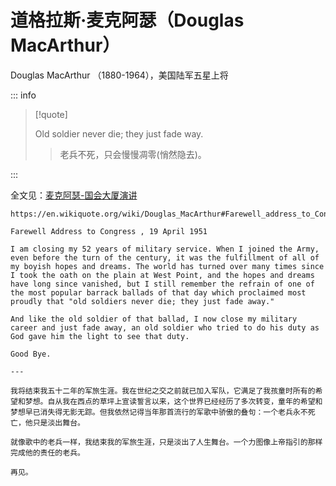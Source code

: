 # 道格拉斯·麦克阿瑟（Douglas MacArthur）

Douglas MacArthur （1880-1964），美国陆军五星上将

::: info

> [!quote]
>
> Old soldier never die; they just fade way.
>
> > 老兵不死，只会慢慢凋零(悄然隐去)。

:::

全文见：[麦克阿瑟-国会大厦演讲](../post/macarthur-1951.md)

```
https://en.wikiquote.org/wiki/Douglas_MacArthur#Farewell_address_to_Congress_(1951)

Farewell Address to Congress , 19 April 1951

I am closing my 52 years of military service. When I joined the Army, even before the turn of the century, it was the fulfillment of all of my boyish hopes and dreams. The world has turned over many times since I took the oath on the plain at West Point, and the hopes and dreams have long since vanished, but I still remember the refrain of one of the most popular barrack ballads of that day which proclaimed most proudly that "old soldiers never die; they just fade away."

And like the old soldier of that ballad, I now close my military career and just fade away, an old soldier who tried to do his duty as God gave him the light to see that duty.

Good Bye.

---

我将结束我五十二年的军旅生涯。我在世纪之交之前就已加入军队，它满足了我孩童时所有的希望和梦想。自从我在西点的草坪上宣读誓言以来，这个世界已经经历了多次转变，童年的希望和梦想早已消失得无影无踪。但我依然记得当年那首流行的军歌中骄傲的叠句：一个老兵永不死亡，他只是淡出舞台。

就像歌中的老兵一样，我结束我的军旅生涯，只是淡出了人生舞台。一个力图像上帝指引的那样完成他的责任的老兵。

再见。
```

